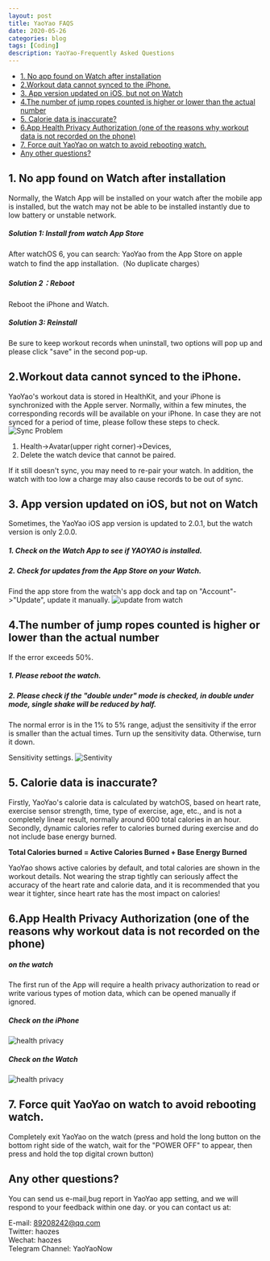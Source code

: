 ```yaml
---
layout: post
title: YaoYao FAQS
date: 2020-05-26
categories: blog
tags: [Coding]
description: YaoYao-Frequently Asked Questions
---
```

<div id="google_translate_element"></div>

<script type="text/javascript">
function googleTranslateElementInit() {
  new google.translate.TranslateElement({pageLanguage: 'en'}, 'google_translate_element');
}
</script>

* [1. No app found on Watch after installation](#NoappfoundonWatchafterinstallation)
* [2.Workout data cannot synced to the iPhone.](#WorkoutdatacannotsyncedtotheiPhone.)
* [3. App  version updated on iOS, but not on Watch](#AppversionupdatedoniOSbutnotonWatch)
* [4.The number of jump ropes counted is higher or lower than the actual number](#Thenumberofjumpropescountedishigherorlowerthantheactualnumber)
* [5. Calorie data is inaccurate?](#Caloriedataisinaccurate)
* [6.App Health Privacy Authorization (one of the reasons why workout data is not recorded on the phone)](#AppHealthPrivacyAuthorizationoneofthereasonswhyworkoutdataisnotrecordedonthephone)
* [7. Force quit YaoYao on watch to avoid rebooting  watch.](#ForcequitYaoYaoonwatchtoavoidrebootingwatch.)
* [Any other questions?](#Anyotherquestions)


##  <a name='NoappfoundonWatchafterinstallation'></a>1. No app found on Watch after installation
Normally, the Watch App will be installed on your watch after the mobile app is installed, but the watch may not be able to be installed instantly due to low battery or unstable network. 
#####  Solution 1: Install from watch App Store
After watchOS 6, you can search: YaoYao from the App Store on apple watch to find the app installation.（No duplicate charges）
#####  Solution 2：Reboot
Reboot the iPhone and Watch.
#####  Solution 3: Reinstall
Be sure to keep workout records when uninstall, two options will pop up and please click "save" in the second pop-up.  

##  <a name='WorkoutdatacannotsyncedtotheiPhone.'></a>2.Workout data cannot synced to the iPhone.
YaoYao's workout data is stored in HealthKit, and your iPhone is synchronized with the Apple server.
Normally, within a few minutes, the corresponding records will be available on your iPhone. In case they are not synced for a period of time, please follow these steps to check.
![Sync Problem](http://cdn.onlytalk.top/blog/faq-2.jpg)
1. Health->Avatar(upper right corner)->Devices,
2. Delete the watch device that cannot be paired.

If it still doesn't sync, you may need to re-pair your watch. In addition, the watch with too low a charge may also cause records to be out of sync.

##  <a name='AppversionupdatedoniOSbutnotonWatch'></a>3. App  version updated on iOS, but not on Watch
Sometimes, the YaoYao iOS app version is updated to 2.0.1, but the watch version is only 2.0.0.
#####  1. Check on the Watch App to see if YAOYAO is installed.
#####  2. Check for updates from the App Store on your Watch.
Find the app store from the watch's app dock and tap on "Account"->"Update", update it manually.
 ![update from watch](http://cdn.onlytalk.top/blog/faq-3_en.jpg)

##  <a name='Thenumberofjumpropescountedishigherorlowerthantheactualnumber'></a>4.The number of jump ropes counted is higher or lower than the actual number
If the error exceeds 50%.
#####  1. Please reboot the watch.
#####  2. Please check if the "double under" mode is checked, in double under mode, single shake will be reduced by half.

The normal error is in the 1% to 5% range, adjust the sensitivity if the error is smaller than the actual times.
Turn up the sensitivity data.  Otherwise, turn it down. 

Sensitivity settings.
![Sentivity](http://cdn.onlytalk.top/blog/faq4_en.jpg)

##  <a name='Caloriedataisinaccurate'></a>5. Calorie data is inaccurate? 
Firstly, YaoYao's calorie data is calculated by watchOS, based on heart rate, exercise sensor strength, time, type of exercise, age, etc., and is not a completely linear result, normally around 600 total calories in an hour.
Secondly, dynamic calories refer to calories burned during exercise and do not include base energy burned.

__Total Calories  burned = Active Calories Burned + Base Energy Burned__

YaoYao shows active calories by default, and total calories are shown in the workout details.
Not wearing the strap tightly can seriously affect the accuracy of the heart rate and calorie data, and it is recommended that you wear it tighter, since heart rate has the most impact on calories!


##  <a name='AppHealthPrivacyAuthorizationoneofthereasonswhyworkoutdataisnotrecordedonthephone'></a>6.App Health Privacy Authorization (one of the reasons why workout data is not recorded on the phone)
#####  on the watch
The first run of the App will require a health privacy authorization to read or write various types of motion data, which can be opened manually if ignored.
#####  Check on the iPhone
![health privacy](http://cdn.onlytalk.top/blog/faq6_1_en.jpg)
#####  Check on the Watch
![health privacy](http://cdn.onlytalk.top/blog/faq6_en.jpg)

##  <a name='ForcequitYaoYaoonwatchtoavoidrebootingwatch.'></a>7. Force quit YaoYao on watch to avoid rebooting  watch.
Completely exit YaoYao on the watch (press and hold the long button on the bottom right side of the watch, wait for the "POWER OFF" to appear, then press and hold the top digital crown button)


##  <a name='Anyotherquestions'></a>Any other questions?
You can send us e-mail,bug report in YaoYao app setting, and we will respond to your feedback within one day. or you can contact us at:

E-mail: 89208242@qq.com  
Twitter: haozes  
Wechat: haozes  
Telegram Channel: YaoYaoNow   


